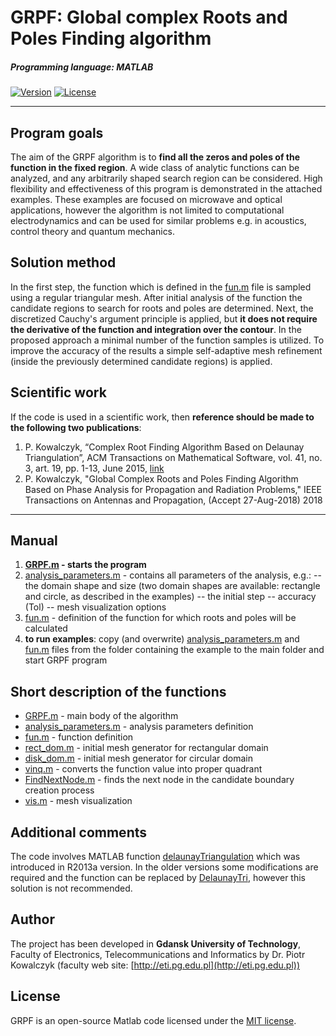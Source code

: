 # GRPF: Global complex Roots and Poles Finding algorithm

##### Programming language: MATLAB

[![Version](https://img.shields.io/badge/version-1.0-green.svg)](README.md) [![License](https://img.shields.io/badge/license-MIT-blue.svg)](http://opensource.org/licenses/MIT)

---
## Program goals
The aim of the GRPF algorithm is to **find all the zeros and poles of the function in the fixed region**.  A wide class of analytic functions can be analyzed, and any arbitrarily shaped search region can be considered. High flexibility and effectiveness of this program is demonstrated in the attached examples. These examples are focused on microwave and optical applications, however the algorithm is not limited to computational electrodynamics and can be used for similar problems e.g. in acoustics, control theory and quantum mechanics. 

## Solution method
In the first step, the function which is defined in the [fun.m](fun.m) file is sampled using a regular triangular mesh. After initial analysis of the function the candidate regions to search for roots and poles are determined. Next, the discretized Cauchy's argument principle is applied, but **it does not require the derivative of the function and integration over the contour**. In the proposed approach a minimal number of the function samples is utilized. To improve the accuracy of the results a simple self-adaptive mesh refinement (inside the previously determined candidate regions) is applied.

## Scientific work
If the code is used in a scientific work, then **reference should be made to the following two publications**:
1. P. Kowalczyk, “Complex Root Finding Algorithm Based on Delaunay Triangulation”, ACM Transactions on Mathematical Software, vol. 41, no. 3, art. 19, pp. 1-13, June 2015, [link](https://dl.acm.org/citation.cfm?id=2699457)
2. P. Kowalczyk, "Global Complex Roots and Poles Finding Algorithm Based on Phase Analysis for Propagation and Radiation Problems," IEEE Transactions on Antennas and Propagation, (Accept 27-Aug-2018) 2018

---
## Manual
1. **[GRPF.m](GRPF.m) - starts the program**
2. [analysis_parameters.m](/analysis_parameters.m) - contains all parameters of the analysis, e.g.:
-- the domain shape and size (two domain shapes are available: rectangle and circle, as described in the examples) 
-- the initial step
-- accuracy (Tol)
-- mesh visualization options
3. [fun.m](fun.m) - definition of the function for which roots and poles will be calculated
4. **to run examples**: copy (and overwrite) [analysis_parameters.m](analysis_parameters.m) and [fun.m](fun.m) files from the folder containing the example to the main folder and start GRPF program
 
## Short description of the functions
- [GRPF.m](GRPF.m) - main body of the algorithm  
- [analysis_parameters.m](analysis_parameters.m) - analysis parameters definition
- [fun.m](fun.m) - function definition
- [rect_dom.m](rect_dom.m) - initial mesh generator for rectangular domain
- [disk_dom.m](disk_dom.m) - initial mesh generator for circular domain
- [vinq.m](vinq.m) - converts the function value into proper quadrant
- [FindNextNode.m](FindNextNode.m) - finds the next node in the candidate boundary creation process
- [vis.m](vis.m) - mesh visualization

## Additional comments
The code involves MATLAB function [delaunayTriangulation](https://uk.mathworks.com/help/matlab/ref/delaunaytriangulation.html) which was introduced in R2013a version. In the older versions some modifications are required and the function can be replaced by [DelaunayTri](https://uk.mathworks.com/help/matlab/ref/delaunaytri.html), however this solution is not recommended.

## Author
The project has been developed in **Gdansk University of Technology**, Faculty of Electronics, Telecommunications and Informatics by Dr. Piotr Kowalczyk (faculty web site: [http://eti.pg.edu.pl](http://eti.pg.edu.pl))

## License
GRPF is an open-source Matlab code licensed under the [MIT license](LICENSE.md).
